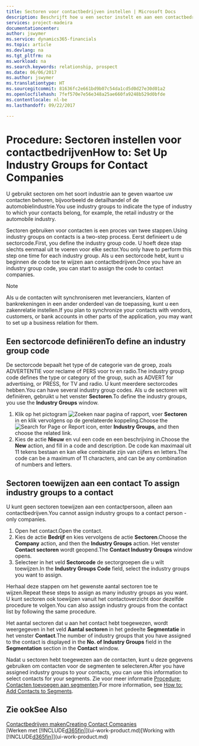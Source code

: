 ```yaml
---
title: Sectoren voor contactbedrijven instellen | Microsoft Docs
description: Beschrijft hoe u een sector instelt en aan een contactbedrijf toewijst, bijvoorbeeld de detailhandel of de auto-industrie.
services: project-madeira
documentationcenter: 
author: jswymer
ms.service: dynamics365-financials
ms.topic: article
ms.devlang: na
ms.tgt_pltfrm: na
ms.workload: na
ms.search.keywords: relationship, prospect
ms.date: 06/06/2017
ms.author: jswymer
ms.translationtype: HT
ms.sourcegitcommit: 81636fc2e661bd9b07c54da1cd5d0d27e30d01a2
ms.openlocfilehash: 7fef570e7e56e348a25ae660fa9248b529d0bfde
ms.contentlocale: nl-be
ms.lasthandoff: 09/22/2017

---
```

# <a name="how-to-set-up-industry-groups-for-contact-companies"></a><span data-ttu-id="5f8da-103">Procedure: Sectoren instellen voor contactbedrijven</span><span class="sxs-lookup"><span data-stu-id="5f8da-103">How to: Set Up Industry Groups for Contact Companies</span></span>
<span data-ttu-id="5f8da-104">U gebruikt sectoren om het soort industrie aan te geven waartoe uw contacten behoren, bijvoorbeeld de detailhandel of de automobielindustrie.</span><span class="sxs-lookup"><span data-stu-id="5f8da-104">You use industry groups to indicate the type of industry to which your contacts belong, for example, the retail industry or the automobile industry.</span></span>

<span data-ttu-id="5f8da-105">Sectoren gebruiken voor contacten is een proces van twee stappen.</span><span class="sxs-lookup"><span data-stu-id="5f8da-105">Using industry groups on contacts is a two-step process.</span></span> <span data-ttu-id="5f8da-106">Eerst definieert u de sectorcode.</span><span class="sxs-lookup"><span data-stu-id="5f8da-106">First, you define the industry group code.</span></span> <span data-ttu-id="5f8da-107">U hoeft deze stap slechts eenmaal uit te voeren voor elke sector.</span><span class="sxs-lookup"><span data-stu-id="5f8da-107">You only have to perform this step one time for each industry group.</span></span> <span data-ttu-id="5f8da-108">Als u een sectorcode hebt, kunt u beginnen de code toe te wijzen aan contactbedrijven.</span><span class="sxs-lookup"><span data-stu-id="5f8da-108">Once you have an industry group code, you can start to assign the code to contact companies.</span></span>

> [!NOTE]  
>   <span data-ttu-id="5f8da-109">Als u de contacten wilt synchroniseren met leveranciers, klanten of bankrekeningen in een ander onderdeel van de toepassing, kunt u een zakenrelatie instellen.</span><span class="sxs-lookup"><span data-stu-id="5f8da-109">If you plan to synchronize your contacts with vendors, customers, or bank accounts in other parts of the application, you may want to set up a business relation for them.</span></span>

## <a name="to-define-an-industry-group-code"></a><span data-ttu-id="5f8da-110">Een sectorcode definiëren</span><span class="sxs-lookup"><span data-stu-id="5f8da-110">To define an industry group code</span></span>
<span data-ttu-id="5f8da-111">De sectorcode bepaalt het type of de categorie van de groep, zoals ADVERTENTIE voor reclame of PERS voor tv en radio.</span><span class="sxs-lookup"><span data-stu-id="5f8da-111">The industry group code defines the type or category of the group, such as ADVERT for advertising, or PRESS, for TV and radio.</span></span> <span data-ttu-id="5f8da-112">U kunt meerdere sectorcodes hebben.</span><span class="sxs-lookup"><span data-stu-id="5f8da-112">You can have several industry group codes.</span></span> <span data-ttu-id="5f8da-113">Als u de sectoren wilt definiëren, gebruikt u het venster **Sectoren**.</span><span class="sxs-lookup"><span data-stu-id="5f8da-113">To define the industry groups, you use the **Industry Groups** window.</span></span>

1. <span data-ttu-id="5f8da-114">Klik op het pictogram ![Zoeken naar pagina of rapport](media/ui-search/search_small.png "pictogram Zoeken naar pagina of rapport"), voer **Sectoren** in en klik vervolgens op de gerelateerde koppeling.</span><span class="sxs-lookup"><span data-stu-id="5f8da-114">Choose the ![Search for Page or Report](media/ui-search/search_small.png "Search for Page or Report icon") icon, enter **Industry Groups**, and then choose the related link.</span></span>
2. <span data-ttu-id="5f8da-115">Kies de actie **Nieuw** en vul een code en een beschrijving in.</span><span class="sxs-lookup"><span data-stu-id="5f8da-115">Choose the **New** action, and fill in a code and description.</span></span> <span data-ttu-id="5f8da-116">De code kan maximaal uit 11 tekens bestaan en kan elke combinatie zijn van cijfers en letters.</span><span class="sxs-lookup"><span data-stu-id="5f8da-116">The code can be a maximum of 11 characters, and can be any combination of numbers and letters.</span></span>

## <span data-ttu-id="5f8da-117"><a name="AssignIndustryGroupContact">Sectoren toewijzen aan een contact</a></span><span class="sxs-lookup"><span data-stu-id="5f8da-117"><a name="AssignIndustryGroupContact"></a> To assign industry groups to a contact</span></span>
<span data-ttu-id="5f8da-118">U kunt geen sectoren toewijzen aan een contactpersoon, alleen aan contactbedrijven.</span><span class="sxs-lookup"><span data-stu-id="5f8da-118">You cannot assign industry groups to a contact person - only companies.</span></span>

1. <span data-ttu-id="5f8da-119">Open het contact.</span><span class="sxs-lookup"><span data-stu-id="5f8da-119">Open the contact.</span></span>
2. <span data-ttu-id="5f8da-120">Kies de actie **Bedrijf** en kies vervolgens de actie **Sectoren**.</span><span class="sxs-lookup"><span data-stu-id="5f8da-120">Choose the **Company** action, and then the **Industry Groups** action.</span></span> <span data-ttu-id="5f8da-121">Het venster **Contact sectoren** wordt geopend.</span><span class="sxs-lookup"><span data-stu-id="5f8da-121">The **Contact Industry Groups** window opens.</span></span>
3. <span data-ttu-id="5f8da-122">Selecteer in het veld **Sectorcode** de sectorgroepen die u wilt toewijzen.</span><span class="sxs-lookup"><span data-stu-id="5f8da-122">In the **Industry Groups Code** field, select the industry groups you want to assign.</span></span>

<span data-ttu-id="5f8da-123">Herhaal deze stappen om het gewenste aantal sectoren toe te wijzen.</span><span class="sxs-lookup"><span data-stu-id="5f8da-123">Repeat these steps to assign as many industry groups as you want.</span></span> <span data-ttu-id="5f8da-124">U kunt sectoren ook toewijzen vanuit het contactoverzicht door dezelfde procedure te volgen.</span><span class="sxs-lookup"><span data-stu-id="5f8da-124">You can also assign industry groups from the contact list by following the same procedure.</span></span>

<span data-ttu-id="5f8da-125">Het aantal sectoren dat u aan het contact hebt toegewezen, wordt weergegeven in het veld **Aantal sectoren** in het gedeelte **Segmentatie** in het venster **Contact**.</span><span class="sxs-lookup"><span data-stu-id="5f8da-125">The number of industry groups that you have assigned to the contact is displayed in the **No. of Industry Groups** field in the **Segmentation** section in the **Contact** window.</span></span>

<span data-ttu-id="5f8da-126">Nadat u sectoren hebt toegewezen aan de contacten, kunt u deze gegevens gebruiken om contacten voor de segmenten te selecteren.</span><span class="sxs-lookup"><span data-stu-id="5f8da-126">After you have assigned industry groups to your contacts, you can use this information to select contacts for your segments.</span></span> <span data-ttu-id="5f8da-127">Zie voor meer informatie [Procedure: Contacten toevoegen aan segmenten](marketing-add-contact-segment.md).</span><span class="sxs-lookup"><span data-stu-id="5f8da-127">For more information, see [How to: Add Contacts to Segments](marketing-add-contact-segment.md).</span></span>

## <a name="see-also"></a><span data-ttu-id="5f8da-128">Zie ook</span><span class="sxs-lookup"><span data-stu-id="5f8da-128">See Also</span></span>
[<span data-ttu-id="5f8da-129">Contactbedrijven maken</span><span class="sxs-lookup"><span data-stu-id="5f8da-129">Creating Contact Companies</span></span>](marketing-create-contact-companies.md)  
<span data-ttu-id="5f8da-130">[Werken met [!INCLUDE[d365fin](includes/d365fin_md.md)]](ui-work-product.md)</span><span class="sxs-lookup"><span data-stu-id="5f8da-130">[Working with [!INCLUDE[d365fin](includes/d365fin_md.md)]](ui-work-product.md)</span></span>

